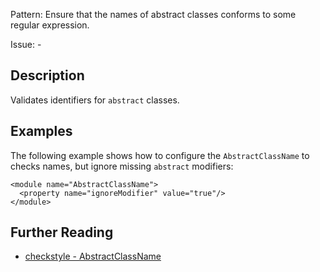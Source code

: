 Pattern: Ensure that the names of abstract classes conforms to some regular expression.

Issue: -

## Description

Validates identifiers for `abstract` classes.

## Examples

The following example shows how to configure the `AbstractClassName` to checks names, but ignore missing `abstract` modifiers: 
    
    
    <module name="AbstractClassName">
      <property name="ignoreModifier" value="true"/>
    </module>

## Further Reading

* [checkstyle - AbstractClassName](http://checkstyle.sourceforge.net/config_naming.html#AbstractClassName)